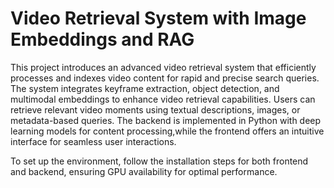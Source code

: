 # Video Retrieval System with Image Embeddings and RAG
This project introduces an advanced video retrieval system that efficiently processes and indexes video content for rapid and precise search queries. 
The system integrates keyframe extraction, object detection, and multimodal embeddings to enhance video retrieval capabilities. Users can retrieve relevant video moments using textual descriptions, images, or metadata-based queries. The backend is implemented in Python with deep learning models for content processing,while the frontend offers an intuitive interface for seamless user interactions. 

To set up the environment, follow the installation steps for both frontend and backend, ensuring GPU availability for optimal performance.
